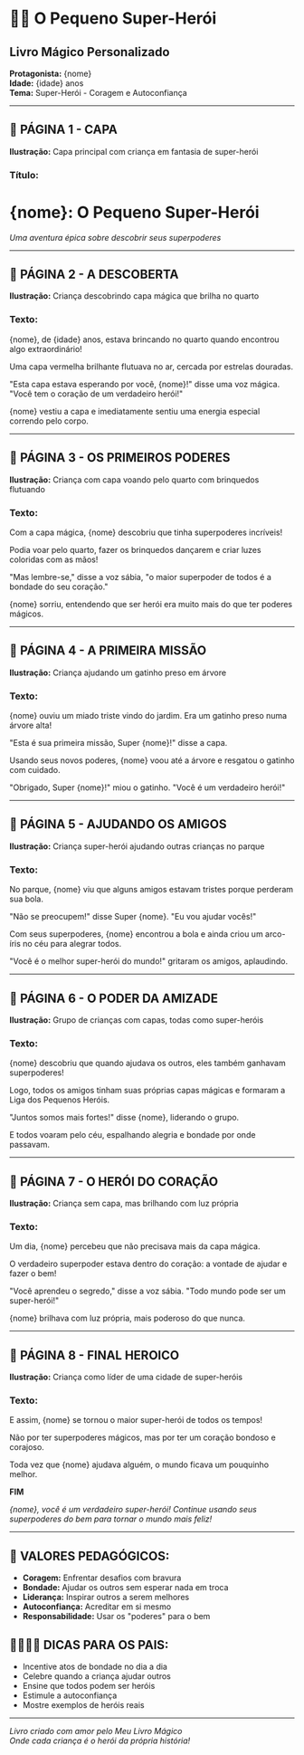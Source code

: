 # 🦸‍♂️ O Pequeno Super-Herói
## Livro Mágico Personalizado

**Protagonista:** {nome}  
**Idade:** {idade} anos  
**Tema:** Super-Herói - Coragem e Autoconfiança  

---

## 📖 PÁGINA 1 - CAPA
**Ilustração:** Capa principal com criança em fantasia de super-herói

### Título:
# {nome}: O Pequeno Super-Herói

*Uma aventura épica sobre descobrir seus superpoderes*

---

## 📖 PÁGINA 2 - A DESCOBERTA
**Ilustração:** Criança descobrindo capa mágica que brilha no quarto

### Texto:
{nome}, de {idade} anos, estava brincando no quarto quando encontrou algo extraordinário!

Uma capa vermelha brilhante flutuava no ar, cercada por estrelas douradas.

"Esta capa estava esperando por você, {nome}!" disse uma voz mágica. "Você tem o coração de um verdadeiro herói!"

{nome} vestiu a capa e imediatamente sentiu uma energia especial correndo pelo corpo.

---

## 📖 PÁGINA 3 - OS PRIMEIROS PODERES
**Ilustração:** Criança com capa voando pelo quarto com brinquedos flutuando

### Texto:
Com a capa mágica, {nome} descobriu que tinha superpoderes incríveis!

Podia voar pelo quarto, fazer os brinquedos dançarem e criar luzes coloridas com as mãos!

"Mas lembre-se," disse a voz sábia, "o maior superpoder de todos é a bondade do seu coração."

{nome} sorriu, entendendo que ser herói era muito mais do que ter poderes mágicos.

---

## 📖 PÁGINA 4 - A PRIMEIRA MISSÃO
**Ilustração:** Criança ajudando um gatinho preso em árvore

### Texto:
{nome} ouviu um miado triste vindo do jardim. Era um gatinho preso numa árvore alta!

"Esta é sua primeira missão, Super {nome}!" disse a capa.

Usando seus novos poderes, {nome} voou até a árvore e resgatou o gatinho com cuidado.

"Obrigado, Super {nome}!" miou o gatinho. "Você é um verdadeiro herói!"

---

## 📖 PÁGINA 5 - AJUDANDO OS AMIGOS
**Ilustração:** Criança super-herói ajudando outras crianças no parque

### Texto:
No parque, {nome} viu que alguns amigos estavam tristes porque perderam sua bola.

"Não se preocupem!" disse Super {nome}. "Eu vou ajudar vocês!"

Com seus superpoderes, {nome} encontrou a bola e ainda criou um arco-íris no céu para alegrar todos.

"Você é o melhor super-herói do mundo!" gritaram os amigos, aplaudindo.

---

## 📖 PÁGINA 6 - O PODER DA AMIZADE
**Ilustração:** Grupo de crianças com capas, todas como super-heróis

### Texto:
{nome} descobriu que quando ajudava os outros, eles também ganhavam superpoderes!

Logo, todos os amigos tinham suas próprias capas mágicas e formaram a Liga dos Pequenos Heróis.

"Juntos somos mais fortes!" disse {nome}, liderando o grupo.

E todos voaram pelo céu, espalhando alegria e bondade por onde passavam.

---

## 📖 PÁGINA 7 - O HERÓI DO CORAÇÃO
**Ilustração:** Criança sem capa, mas brilhando com luz própria

### Texto:
Um dia, {nome} percebeu que não precisava mais da capa mágica.

O verdadeiro superpoder estava dentro do coração: a vontade de ajudar e fazer o bem!

"Você aprendeu o segredo," disse a voz sábia. "Todo mundo pode ser um super-herói!"

{nome} brilhava com luz própria, mais poderoso do que nunca.

---

## 📖 PÁGINA 8 - FINAL HEROICO
**Ilustração:** Criança como líder de uma cidade de super-heróis

### Texto:
E assim, {nome} se tornou o maior super-herói de todos os tempos!

Não por ter superpoderes mágicos, mas por ter um coração bondoso e corajoso.

Toda vez que {nome} ajudava alguém, o mundo ficava um pouquinho melhor.

**FIM**

*{nome}, você é um verdadeiro super-herói! Continue usando seus superpoderes do bem para tornar o mundo mais feliz!*

---

## 🎯 VALORES PEDAGÓGICOS:
- **Coragem:** Enfrentar desafios com bravura
- **Bondade:** Ajudar os outros sem esperar nada em troca
- **Liderança:** Inspirar outros a serem melhores
- **Autoconfiança:** Acreditar em si mesmo
- **Responsabilidade:** Usar os "poderes" para o bem

## 👨‍👩‍👧‍👦 DICAS PARA OS PAIS:
- Incentive atos de bondade no dia a dia
- Celebre quando a criança ajudar outros
- Ensine que todos podem ser heróis
- Estimule a autoconfiança
- Mostre exemplos de heróis reais

---

*Livro criado com amor pelo Meu Livro Mágico*  
*Onde cada criança é o herói da própria história!*

